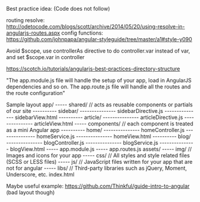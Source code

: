 Best practice idea:
(Code does not follow)

routing resolve: http://odetocode.com/blogs/scott/archive/2014/05/20/using-resolve-in-angularjs-routes.aspx
config functions: https://github.com/johnpapa/angular-styleguide/tree/master/a1#style-y090

Avoid $scope, use controllerAs directive to do controller.var instead of var, and set $scope.var in controller

https://scotch.io/tutorials/angularjs-best-practices-directory-structure

"The app.module.js file will handle the setup of your app, load in AngularJS dependencies and so on. The app.route.js file will handle all the routes and the route configuration"

Sample layout
	app/
	----- shared/   // acts as reusable components or partials of our site
	---------- sidebar/
	--------------- sidebarDirective.js
	--------------- sidebarView.html
	---------- article/
	--------------- articleDirective.js
	--------------- articleView.html
	----- components/   // each component is treated as a mini Angular app
	---------- home/
	--------------- homeController.js
	--------------- homeService.js
	--------------- homeView.html
	---------- blog/
	--------------- blogController.js
	--------------- blogService.js
	--------------- blogView.html
	----- app.module.js
	----- app.routes.js
	assets/
	----- img/      // Images and icons for your app
	----- css/      // All styles and style related files (SCSS or LESS files)
	----- js/       // JavaScript files written for your app that are not for angular
	----- libs/     // Third-party libraries such as jQuery, Moment, Underscore, etc.
	index.html
	

Maybe useful example: https://github.com/Thinkful/guide-intro-to-angular (bad layout though)
